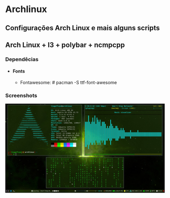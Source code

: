 # Archlinux

## Configurações Arch Linux e mais alguns scripts

<h2>Arch Linux + I3 + polybar + ncmpcpp</h2>
<h3>Dependêcias</h3>
<ul>
  <li><h4>Fonts</h4>
    <ul><li>Fontawesome: # pacman -S ttf-font-awesome</li></ul>
</ul>
<h3>Screenshots</h3>
<img src="i3-config/Imagens/screenshots/main.jpg">
